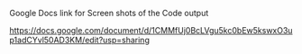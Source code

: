 
Google Docs link for Screen shots of the Code output

https://docs.google.com/document/d/1CMMfUj0BcLVgu5kc0bEw5kswxO3up1adCYvl50AD3KM/edit?usp=sharing
